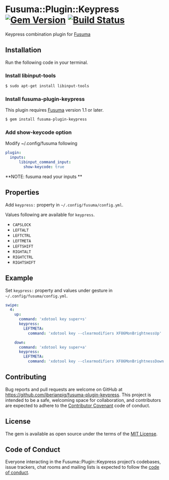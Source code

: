 # Fusuma::Plugin::Keypress [![Gem Version](https://badge.fury.io/rb/fusuma-plugin-keypress.svg)](https://badge.fury.io/rb/fusuma-plugin-keypress) [![Build Status](https://travis-ci.com/iberianpig/fusuma-plugin-keypress.svg?branch=master)](https://travis-ci.com/iberianpig/fusuma-plugin-keypress)


Keypress combination plugin for [Fusuma](https://github.com/iberianpig/fusuma)

## Installation

Run the following code in your terminal.

### Install libinput-tools

```sh
$ sudo apt-get install libinput-tools
```

### Install fusuma-plugin-keypress

This plugin requires [Fusuma](https://github.com/iberianpig/fusuma#update) version 1.1 or later.

```sh
$ gem install fusuma-plugin-keypress
```

### Add show-keycode option

Modify ~/.config/fusuma following

```yaml
plugin: 
  inputs:
      libinput_command_input:
        show-keycode: true
```

**NOTE: fusuma read your inputs ** 

## Properties

Add `keypress:` property in `~/.config/fusuma/config.yml`.

Values following are available for `keypress`.
* `CAPSLOCK`
* `LEFTALT`
* `LEFTCTRL`
* `LEFTMETA`
* `LEFTSHIFT`
* `RIGHTALT`
* `RIGHTCTRL`
* `RIGHTSHIFT`

## Example

Set `keypress:` property and values under gesture in `~/.config/fusuma/config.yml`.

```yaml
swipe:
  4:
    up:
      command: 'xdotool key super+s'
      keypress:
        LEFTMETA:
          command: 'xdotool key --clearmodifiers XF86MonBrightnessUp'

    down:
      command: 'xdotool key super+a'
      keypress:
        LEFTMETA:
          command: 'xdotool key --clearmodifiers XF86MonBrightnessDown'
```


## Contributing

Bug reports and pull requests are welcome on GitHub at https://github.com/iberianpig/fusuma-plugin-keypress. This project is intended to be a safe, welcoming space for collaboration, and contributors are expected to adhere to the [Contributor Covenant](http://contributor-covenant.org) code of conduct.

## License

The gem is available as open source under the terms of the [MIT License](https://opensource.org/licenses/MIT).

## Code of Conduct

Everyone interacting in the Fusuma::Plugin::Keypress project’s codebases, issue trackers, chat rooms and mailing lists is expected to follow the [code of conduct](https://github.com/iberianpig/fusuma-plugin-keypress/blob/master/CODE_OF_CONDUCT.md).
